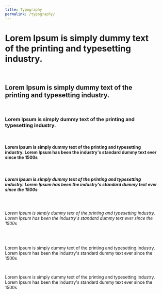 ```yaml
---
title: Typography
permalink: /typography/
---
```


# Lorem Ipsum is simply dummy text of the printing and typesetting industry.

<br>

## Lorem Ipsum is simply dummy text of the printing and typesetting industry.

<br>

### Lorem Ipsum is simply dummy text of the printing and typesetting industry.

<br>

#### Lorem Ipsum is simply dummy text of the printing and typesetting industry. Lorem Ipsum has been the industry's standard dummy text ever since the 1500s

<br>

##### Lorem Ipsum is simply dummy text of the printing and typesetting industry. Lorem Ipsum has been the industry's standard dummy text ever since the 1500s

<br>

###### Lorem Ipsum is simply dummy text of the printing and typesetting industry. Lorem Ipsum has been the industry's standard dummy text ever since the 1500s

<br>

<p>Lorem Ipsum is simply dummy text of the printing and typesetting industry. Lorem Ipsum has been the industry's standard dummy text ever since the 1500s</p>

<br>

<p style="font-size: var(--fs-sm); line-height: var(--lh-sm);">Lorem Ipsum is simply dummy text of the printing and typesetting industry. Lorem Ipsum has been the industry's standard dummy text ever since the 1500s</p>
